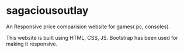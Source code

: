 # sagaciousoutlay

An Responsive price comparision website for games( pc, consoles).

This website is built using HTML, CSS, JS. Bootstrap has been used for making it responsive. 
